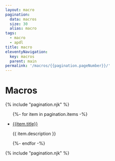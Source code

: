 ```yaml
---
layout: macro
pagination:
  data: macros
  size: 30
  alias: macro
tags:
  - macro
  - apdl
title: macro
eleventyNavigation:
  key: macros
  parent: main
permalink: '/macros/{{pagination.pageNumber}}/'
---
```


<h1 class="mb-3 text-center">Macros</h1>

{% include "pagination.njk" %}

<ul class="list-group">

{%- for item in pagination.items -%}

<li class="list-group-item">

<a href="{{ item.url | url }}" target="_blank"> {{item.title}}</a>

{{ item.description }}

</li>
{%- endfor -%}
</ul>
{% include "pagination.njk" %}
